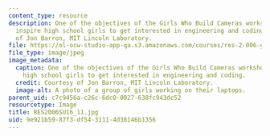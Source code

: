 ```yaml
---
content_type: resource
description: One of the objectives of the Girls Who Build Cameras workshop was to
  inspire high school girls to get interested in engineering and coding. Courtesy
  of Jon Barron, MIT Lincoln Laboratory.
file: https://ol-ocw-studio-app-qa.s3.amazonaws.com/courses/res-2-006-girls-who-build-cameras-summer-2016/9e921b5987f3df5431114d38146b1356_RES2006SU16_11.jpg
file_type: image/jpeg
image_metadata:
  caption: One of the objectives of the Girls Who Build Cameras workshop was to inspire
    high school girls to get interested in engineering and coding.
  credit: Courtesy of Jon Barron, MIT Lincoln Laboratory.
  image-alt: A photo of a group of girls working on their laptops.
parent_uid: c7c9456a-c26c-6dc0-0027-638fc943dc52
resourcetype: Image
title: RES2006SU16_11.jpg
uid: 9e921b59-87f3-df54-3111-4d38146b1356
---
```

